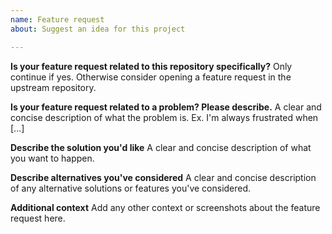 ```yaml
---
name: Feature request
about: Suggest an idea for this project

---
```


**Is your feature request related to this repository specifically?**
Only continue if yes. Otherwise consider opening a feature request in the upstream repository.

**Is your feature request related to a problem? Please describe.**
A clear and concise description of what the problem is. Ex. I'm always frustrated when [...]

**Describe the solution you'd like**
A clear and concise description of what you want to happen.

**Describe alternatives you've considered**
A clear and concise description of any alternative solutions or features you've considered.

**Additional context**
Add any other context or screenshots about the feature request here.